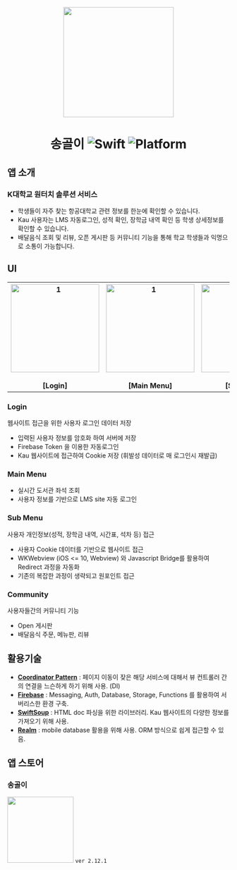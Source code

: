 <p align="center" >
<a href="https://itunes.apple.com/us/app/songol/id1436932614#?platform=iphone" align="center"> <img src="https://user-images.githubusercontent.com/9532432/71790917-3dd70f80-3076-11ea-8085-eb53aa4a9c14.png" width="250" height="250" align="center"/></a>
</p>
<h1 align="center">
  송골이  <img alt="Swift" src="https://img.shields.io/badge/swift-5-orange.svg"> <img alt="Platform" src="https://img.shields.io/badge/platform-ios-lightgrey.svg"> 
</h1>



## 앱 소개

### K대학교 원터치 솔루션 서비스

- 학생들이 자주 찾는 항공대학교 관련 정보를 한눈에 확인할 수 있습니다.
- Kau 사용자는 LMS 자동로그인, 성적 확인, 장학금 내역 확인 등 학생 상세정보를 확인할 수 있습니다.                                                                                                                                                                                                                                                                                                                                                                                                                        
- 배달음식 조회 및 리뷰, 오픈 게시판 등 커뮤니티 기능을 통해 학교 학생들과 익명으로 소통이 가능합니다.



## UI

<table>
   <tr>
     <th align="center">
       <img width="200" alt="1" src="https://user-images.githubusercontent.com/9532432/71674308-31c12880-2dbe-11ea-9a7e-9ecb15b52e4e.gif"/>
       <br><br>[Login]
     </th>
     <th align="center">
       <img width="200" alt="1" src="https://user-images.githubusercontent.com/9532432/71674314-3685dc80-2dbe-11ea-8657-2d59f6e708f3.gif"/>
       <br><br>[Main Menu] 
    </th>
     <th align="center">
      <img width="200" alt="1" src="https://user-images.githubusercontent.com/9532432/71674315-3685dc80-2dbe-11ea-8d53-d2e61c601d6d.gif"/>
       <br><br>[Sub Menu]
    </th>
     <th align="center">
      <img width="200" alt="1" src="https://user-images.githubusercontent.com/9532432/71674104-bfe8df00-2dbd-11ea-8c45-1e2e68a7ae4c.gif"/>
       <br><br>[Community]
    </th>
  </tr>
</table>



### Login

웹사이트 접근을 위한 사용자 로그인 데이터 저장

- 입력된 사용자 정보를 암호화 하여 서버에 저장
- Firebase Token 을 이용한 자동로그인
- Kau 웹사이트에 접근하여 Cookie 저장 (휘발성 데이터로 매 로그인시 재발급)

### Main Menu

- 실시간 도서관 좌석 조회
- 사용자 정보를 기반으로 LMS site 자동 로그인

### Sub Menu

사용자 개인정보(성적, 장학금 내역, 시간표, 석차 등) 접근

- 사용자 Cookie 데이터를 기반으로 웹사이트 접근
- WKWebview (iOS <= 10,  Webview) 와 Javascript Bridge를 활용하여 Redirect 과정을 자동화
- 기존의 복잡한 과정이 생략되고 원포인트 접근

### Community

사용자들간의 커뮤니티 기능

- Open 게시판
- 배달음식 주문, 메뉴판, 리뷰



## 활용기술

- **[Coordinator Pattern](https://k-elon.tistory.com/34)** : 페이지 이동이 잦은 해당 서비스에 대해서 뷰 컨트롤러 간의 연결을 느슨하게 하기 위해 사용. (DI) 
- **[Firebase](https://github.com/firebase/firebase-ios-sdk)** : Messaging, Auth, Database, Storage, Functions 를 활용하여 서버리스한 환경 구축.
- **[SwiftSoup](https://github.com/scinfu/SwiftSoup)** : HTML doc 파싱을 위한 라이브러리. Kau 웹사이트의 다양한 정보를 가져오기 위해 사용.
- **[Realm](https://github.com/realm/realm-cocoa)** : mobile database 활용을 위해 사용. ORM 방식으로 쉽게 접근할 수 있음.



## 앱 스토어

### 송골이

<a href="https://itunes.apple.com/us/app/songol/id1436932614#?platform=iphone"> <img src="https://user-images.githubusercontent.com/9532432/71790917-3dd70f80-3076-11ea-8085-eb53aa4a9c14.png" width="150" height="150"></a> ```ver 2.12.1```

